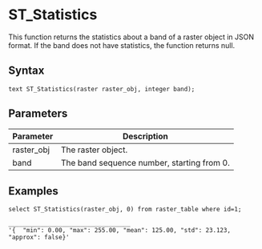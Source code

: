 # ST\_Statistics

This function returns the statistics about a band of a raster object in JSON format. If the band does not have statistics, the function returns null.

## Syntax

```
text ST_Statistics(raster raster_obj, integer band);
```

## Parameters

|Parameter|Description|
|---------|-----------|
|raster\_obj|The raster object.|
|band|The band sequence number, starting from 0.|

## Examples

```
select ST_Statistics(raster_obj, 0) from raster_table where id=1;

__________________________________
'{	"min": 0.00, "max": 255.00, "mean": 125.00, "std": 23.123, "approx": false}' 
```

